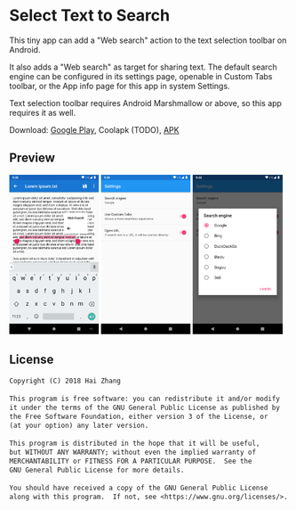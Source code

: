 # Select Text to Search

This tiny app can add a "Web search" action to the text selection toolbar on Android.

It also adds a "Web search" as target for sharing text. The default search engine can be configured in its settings page, openable in Custom Tabs toolbar, or the App info page for this app in system Settings.

Text selection toolbar requires Android Marshmallow or above, so this app requires it as well.

Download: [Google Play](https://play.google.com/store/apps/details?id=me.zhanghai.android.textselectionwebsearch), Coolapk (TODO), [APK](https://github.com/zhanghai/TextSelectionWebSearch/releases/download/v1.0.1/app-release.apk)

## Preview

<p><img src="screenshots/en-US/text-selection-toolbar.png" width="32%" /> <img src="screenshots/en-US/settings.png" width="32%" /> <img src="screenshots/en-US/settings-search-engine.png" width="32%" /></p>

## License

    Copyright (C) 2018 Hai Zhang

    This program is free software: you can redistribute it and/or modify
    it under the terms of the GNU General Public License as published by
    the Free Software Foundation, either version 3 of the License, or
    (at your option) any later version.

    This program is distributed in the hope that it will be useful,
    but WITHOUT ANY WARRANTY; without even the implied warranty of
    MERCHANTABILITY or FITNESS FOR A PARTICULAR PURPOSE.  See the
    GNU General Public License for more details.

    You should have received a copy of the GNU General Public License
    along with this program.  If not, see <https://www.gnu.org/licenses/>.
